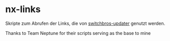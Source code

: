 # nx-links

Skripte zum Abrufen der Links, die von [switchbros-updater](https://github.com/Switch-Bros/switchbros-updater) genutzt werden.

Thanks to Team Neptune for their scripts serving as the base to mine
